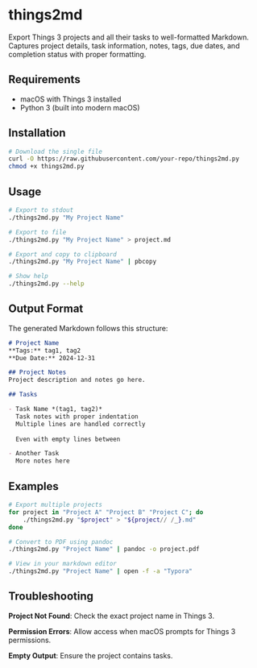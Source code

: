 # things2md

Export Things 3 projects and all their tasks to well-formatted Markdown. Captures project details, task information, notes, tags, due dates, and completion status with proper formatting.

## Requirements

- macOS with Things 3 installed
- Python 3 (built into modern macOS)

## Installation

```bash
# Download the single file
curl -O https://raw.githubusercontent.com/your-repo/things2md.py
chmod +x things2md.py
```

## Usage

```bash
# Export to stdout
./things2md.py "My Project Name"

# Export to file
./things2md.py "My Project Name" > project.md

# Export and copy to clipboard
./things2md.py "My Project Name" | pbcopy

# Show help
./things2md.py --help
```



## Output Format

The generated Markdown follows this structure:

```markdown
# Project Name
**Tags:** tag1, tag2
**Due Date:** 2024-12-31

## Project Notes
Project description and notes go here.

## Tasks

- Task Name *(tag1, tag2)*
  Task notes with proper indentation
  Multiple lines are handled correctly
  
  Even with empty lines between

- Another Task
  More notes here
```


## Examples

```bash
# Export multiple projects
for project in "Project A" "Project B" "Project C"; do
    ./things2md.py "$project" > "${project// /_}.md"
done

# Convert to PDF using pandoc
./things2md.py "Project Name" | pandoc -o project.pdf

# View in your markdown editor
./things2md.py "Project Name" | open -f -a "Typora"
```

## Troubleshooting

**Project Not Found**: Check the exact project name in Things 3.

**Permission Errors**: Allow access when macOS prompts for Things 3 permissions.

**Empty Output**: Ensure the project contains tasks.